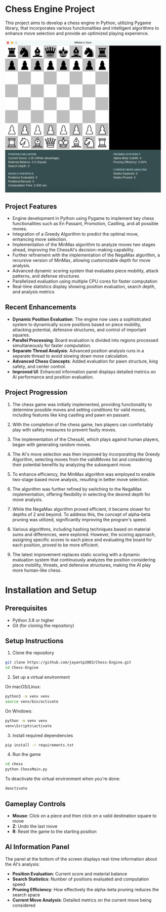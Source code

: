# Chess Engine Project

This project aims to develop a chess engine in Python, utilizing Pygame library, that incorporates various functionalities and intelligent algorithms to enhance move selection and provide an optimized playing experience.

![Chess Engine Screenshot](chess/app-screenshots/s1.png)

## Project Features

- Engine development in Python using Pygame to implement key chess functionalities such as En Passant, Promotion, Castling, and all possible moves.
- Integration of a Greedy Algorithm to predict the optimal move, enhancing move selection.
- Implementation of the MinMax algorithm to analyze moves two stages ahead, improving the ChessAI's decision-making capability.
- Further refinement with the implementation of the NegaMax algorithm, a recursive version of MinMax, allowing customizable depth for move analysis.
- Advanced dynamic scoring system that evaluates piece mobility, attack patterns, and defense structures
- Parallelized evaluation using multiple CPU cores for faster computation
- Real-time statistics display showing position evaluation, search depth, and analysis metrics

## Recent Enhancements

- **Dynamic Position Evaluation**: The engine now uses a sophisticated system to dynamically score positions based on piece mobility, attacking potential, defensive structures, and control of important squares.
- **Parallel Processing**: Board evaluation is divided into regions processed simultaneously for faster computation.
- **Separate Thread Analysis**: Advanced position analysis runs in a separate thread to avoid slowing down move calculation.
- **Advanced Chess Concepts**: Added evaluation for pawn structure, king safety, and center control.
- **Improved UI**: Enhanced information panel displays detailed metrics on AI performance and position evaluation.

## Project Progression

1. The chess game was initially implemented, providing functionality to determine possible moves and setting conditions for valid moves, including features like king castling and pawn en passant.

2. With the completion of the chess game, two players can comfortably play with safety measures to prevent faulty moves.

3. The implementation of the ChessAI, which plays against human players, began with generating random moves.

4. The AI's move selection was then improved by incorporating the Greedy Algorithm, selecting moves from the validMoves list and considering their potential benefits by analyzing the subsequent move.

5. To enhance efficiency, the MinMax algorithm was employed to enable two-stage based move analysis, resulting in better move selection.

6. The algorithm was further refined by switching to the NegaMax implementation, offering flexibility in selecting the desired depth for move analysis.

7. While the NegaMax algorithm proved efficient, it became slower for depths of 2 and beyond. To address this, the concept of alpha-beta pruning was utilized, significantly improving the program's speed.

8. Various algorithms, including hashing techniques based on material sums and differences, were explored. However, the scoring approach, assigning specific scores to each piece and evaluating the board for each position, proved to be more efficient.

9. The latest improvement replaces static scoring with a dynamic evaluation system that continuously analyzes the position considering piece mobility, threats, and defensive structures, making the AI play more human-like chess.

# Installation and Setup

## Prerequisites

- Python 3.8 or higher
- Git (for cloning the repository)

## Setup Instructions

1. Clone the repository
```bash
git clone https://github.com/jayantp2003/Chess-Engine.git
cd Chess-Engine
```

2. Set up a virtual environment

On macOS/Linux:
```bash
python3 -m venv venv
source venv/bin/activate
```

On Windows:
```bash
python -m venv venv
venv\Scripts\activate
```

3. Install required dependencies
```bash
pip install -r requirements.txt
```

4. Run the game
```bash
cd chess
python ChessMain.py
```

To deactivate the virtual environment when you're done:
```bash
deactivate
```

## Gameplay Controls

- **Mouse**: Click on a piece and then click on a valid destination square to move
- **Z**: Undo the last move
- **R**: Reset the game to the starting position

## AI Information Panel

The panel at the bottom of the screen displays real-time information about the AI's analysis:

- **Position Evaluation**: Current score and material balance
- **Search Statistics**: Number of positions evaluated and computation speed
- **Pruning Efficiency**: How effectively the alpha-beta pruning reduces the search space
- **Current Move Analysis**: Detailed metrics on the current move being considered

